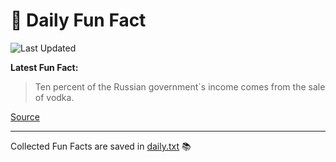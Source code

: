 # 🌟 Daily Fun Fact

![Last Updated](https://img.shields.io/badge/Last_Updated-2025_05_10-blue?style=flat-square)

**Latest Fun Fact:**

> Ten percent of the Russian government`s income comes from the sale of vodka.

[Source](http://www.djtech.net/humor/useless_facts.htm)

---

Collected Fun Facts are saved in [daily.txt](daily.txt) 📚
